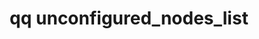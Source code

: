 ---
category: unconfigured
command: unconfigured_nodes_list
optional_options:
- alternate: []
  help: Print output as a table, instead of JSON
  name: --table
  required: false
permalink: /qq-cli-command-guide/unconfigured/unconfigured_nodes_list.html
positional_options: []
sidebar: qq_cli_command_reference_sidebar
summary: This section explains how to use the <code>qq unconfigured_nodes_list</code>
  command.
synopsis: Get the list of unconfigured nodes
title: qq unconfigured_nodes_list
usage: qq unconfigured_nodes_list [-h] [--table]
zendesk_source: qq CLI Command Guide

---